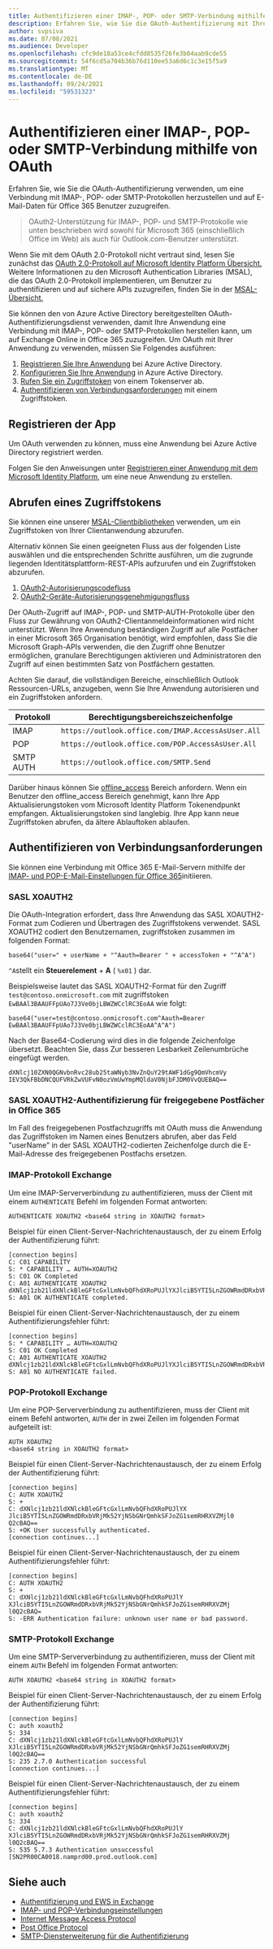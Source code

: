 ```yaml
---
title: Authentifizieren einer IMAP-, POP- oder SMTP-Verbindung mithilfe von OAuth
description: Erfahren Sie, wie Sie die OAuth-Authentifizierung mit Ihren IMAP-, POP- und SMTP-Anwendungen verwenden.
author: svpsiva
ms.date: 07/08/2021
ms.audience: Developer
ms.openlocfilehash: cfc9de18a53ce4cfdd8535f26fe3b04aab9cde55
ms.sourcegitcommit: 54f6cd5a704b36b76d110ee53a6d6c1c3e15f5a9
ms.translationtype: MT
ms.contentlocale: de-DE
ms.lasthandoff: 09/24/2021
ms.locfileid: "59531323"
---
```

# <a name="authenticate-an-imap-pop-or-smtp-connection-using-oauth"></a>Authentifizieren einer IMAP-, POP- oder SMTP-Verbindung mithilfe von OAuth

Erfahren Sie, wie Sie die OAuth-Authentifizierung verwenden, um eine Verbindung mit IMAP-, POP- oder SMTP-Protokollen herzustellen und auf E-Mail-Daten für Office 365 Benutzer zuzugreifen.

> OAuth2-Unterstützung für IMAP-, POP- und SMTP-Protokolle wie unten beschrieben wird sowohl für Microsoft 365 (einschließlich Office im Web) als auch für Outlook.com-Benutzer unterstützt.

Wenn Sie mit dem OAuth 2.0-Protokoll nicht vertraut sind, lesen Sie zunächst das [OAuth 2.0-Protokoll auf Microsoft Identity Platform Übersicht.](/azure/active-directory/develop/active-directory-v2-protocols) Weitere Informationen zu den Microsoft Authentication Libraries (MSAL), die das OAuth 2.0-Protokoll implementieren, um Benutzer zu authentifizieren und auf sichere APIs zuzugreifen, finden Sie in der [MSAL-Übersicht.](/azure/active-directory/develop/msal-overview)

Sie können den von Azure Active Directory bereitgestellten OAuth-Authentifizierungsdienst verwenden, damit Ihre Anwendung eine Verbindung mit IMAP-, POP- oder SMTP-Protokollen herstellen kann, um auf Exchange Online in Office 365 zuzugreifen. Um OAuth mit Ihrer Anwendung zu verwenden, müssen Sie Folgendes ausführen:

1. [Registrieren Sie Ihre Anwendung](#register-your-application) bei Azure Active Directory.
1. [Konfigurieren Sie Ihre Anwendung](#configure-your-application) in Azure Active Directory.
1. [Rufen Sie ein Zugriffstoken](#get-an-access-token) von einem Tokenserver ab.
1. [Authentifizieren von Verbindungsanforderungen](#authenticate-connection-requests) mit einem Zugriffstoken.

## <a name="register-your-application"></a>Registrieren der App

Um OAuth verwenden zu können, muss eine Anwendung bei Azure Active Directory registriert werden.

Folgen Sie den Anweisungen unter [Registrieren einer Anwendung mit dem Microsoft Identity Platform,](/azure/active-directory/develop/quickstart-register-app) um eine neue Anwendung zu erstellen.

## <a name="get-an-access-token"></a>Abrufen eines Zugriffstokens

Sie können eine unserer [MSAL-Clientbibliotheken](/azure/active-directory/develop/msal-overview) verwenden, um ein Zugriffstoken von Ihrer Clientanwendung abzurufen.

Alternativ können Sie einen geeigneten Fluss aus der folgenden Liste auswählen und die entsprechenden Schritte ausführen, um die zugrunde liegenden Identitätsplattform-REST-APIs aufzurufen und ein Zugriffstoken abzurufen.

1. [OAuth2-Autorisierungscodefluss](/azure/active-directory/develop/v2-oauth2-auth-code-flow)
1. [OAuth2-Geräte-Autorisierungsgenehmigungsfluss](/azure/active-directory/develop/v2-oauth2-device-code)

Der OAuth-Zugriff auf IMAP-, POP- und SMTP-AUTH-Protokolle über den Fluss zur Gewährung von OAuth2-Clientanmeldeinformationen wird nicht unterstützt. Wenn Ihre Anwendung beständigen Zugriff auf alle Postfächer in einer Microsoft 365 Organisation benötigt, wird empfohlen, dass Sie die Microsoft Graph-APIs verwenden, die den Zugriff ohne Benutzer ermöglichen, granulare Berechtigungen aktivieren und Administratoren den Zugriff auf einen bestimmten Satz von Postfächern gestatten.

Achten Sie darauf, die vollständigen Bereiche, einschließlich Outlook Ressourcen-URLs, anzugeben, wenn Sie Ihre Anwendung autorisieren und ein Zugriffstoken anfordern.

| Protokoll  | Berechtigungsbereichszeichenfolge |
|-----------|-------------------------|
| IMAP      | `https://outlook.office.com/IMAP.AccessAsUser.All` |
| POP       | `https://outlook.office.com/POP.AccessAsUser.All`  |
| SMTP AUTH | `https://outlook.office.com/SMTP.Send`             |

Darüber hinaus können Sie [offline_access](/azure/active-directory/develop/v2-permissions-and-consent#offline_access) Bereich anfordern. Wenn ein Benutzer den offline_access Bereich genehmigt, kann Ihre App Aktualisierungstoken vom Microsoft Identity Platform Tokenendpunkt empfangen. Aktualisierungstoken sind langlebig. Ihre App kann neue Zugriffstoken abrufen, da ältere Ablauftoken ablaufen.

## <a name="authenticate-connection-requests"></a>Authentifizieren von Verbindungsanforderungen

Sie können eine Verbindung mit Office 365 E-Mail-Servern mithilfe der [IMAP- und POP-E-Mail-Einstellungen für Office 365](https://support.office.com/article/pop-and-imap-email-settings-for-outlook-8361e398-8af4-4e97-b147-6c6c4ac95353)initiieren.

### <a name="sasl-xoauth2"></a>SASL XOAUTH2

Die OAuth-Integration erfordert, dass Ihre Anwendung das SASL XOAUTH2-Format zum Codieren und Übertragen des Zugriffstokens verwendet. SASL XOAUTH2 codiert den Benutzernamen, zugriffstoken zusammen im folgenden Format:

```text
base64("user=" + userName + "^Aauth=Bearer " + accessToken + "^A^A")
```

`^A`stellt ein **Steuerelement**  +  **A** ( `%x01` ) dar.

Beispielsweise lautet das SASL XOAUTH2-Format für den Zugriff `test@contoso.onmicrosoft.com` mit zugriffstoken `EwBAAl3BAAUFFpUAo7J3Ve0bjLBWZWCclRC3EoAA` wie folgt:

```text
base64("user=test@contoso.onmicrosoft.com^Aauth=Bearer EwBAAl3BAAUFFpUAo7J3Ve0bjLBWZWCclRC3EoAA^A^A")
```

Nach der Base64-Codierung wird dies in die folgende Zeichenfolge übersetzt. Beachten Sie, dass Zur besseren Lesbarkeit Zeilenumbrüche eingefügt werden.

```text
dXNlcj10ZXN0QGNvbnRvc28ub25taWNyb3NvZnQuY29tAWF1dGg9QmVhcmVy
IEV3QkFBbDNCQUFVRkZwVUFvN0ozVmUwYmpMQldaV0NjbFJDM0VvQUEBAQ==
```

### <a name="sasl-xoauth2-authentication-for-shared-mailboxes-in-office-365"></a>SASL XOAUTH2-Authentifizierung für freigegebene Postfächer in Office 365

Im Fall des freigegebenen Postfachzugriffs mit OAuth muss die Anwendung das Zugriffstoken im Namen eines Benutzers abrufen, aber das Feld "userName" in der SASL XOAUTH2-codierten Zeichenfolge durch die E-Mail-Adresse des freigegebenen Postfachs ersetzen. 

### <a name="imap-protocol-exchange"></a>IMAP-Protokoll Exchange

Um eine IMAP-Serververbindung zu authentifizieren, muss der Client mit einem `AUTHENTICATE` Befehl im folgenden Format antworten:

```text
AUTHENTICATE XOAUTH2 <base64 string in XOAUTH2 format>
```

Beispiel für einen Client-Server-Nachrichtenaustausch, der zu einem Erfolg der Authentifizierung führt:

```text
[connection begins]
C: C01 CAPABILITY
S: * CAPABILITY … AUTH=XOAUTH2
S: C01 OK Completed
C: A01 AUTHENTICATE XOAUTH2 dXNlcj1zb21ldXNlckBleGFtcGxlLmNvbQFhdXRoPUJlYXJlciB5YTI5LnZGOWRmdDRxbVRjMk52YjNSbGNrQmhkSFJoZG1semRHRXVZMjl0Q2cBAQ==
S: A01 OK AUTHENTICATE completed.
```

Beispiel für einen Client-Server-Nachrichtenaustausch, der zu einem Authentifizierungsfehler führt:

```text
[connection begins]
S: * CAPABILITY … AUTH=XOAUTH2
S: C01 OK Completed
C: A01 AUTHENTICATE XOAUTH2 dXNlcj1zb21ldXNlckBleGFtcGxlLmNvbQFhdXRoPUJlYXJlciB5YTI5LnZGOWRmdDRxbVRjMk52YjNSbGNrQmhkSFJoZG1semRHRXVZMjl0Q2cBAQ==
S: A01 NO AUTHENTICATE failed.
```

### <a name="pop-protocol-exchange"></a>POP-Protokoll Exchange

Um eine POP-Serververbindung zu authentifizieren, muss der Client mit einem Befehl antworten, `AUTH` der in zwei Zeilen im folgenden Format aufgeteilt ist:    

```text 
AUTH XOAUTH2 
<base64 string in XOAUTH2 format>   
``` 

Beispiel für einen Client-Server-Nachrichtenaustausch, der zu einem Erfolg der Authentifizierung führt:    

```text 
[connection begins] 
C: AUTH XOAUTH2     
S: +    
C: dXNlcj1zb21ldXNlckBleGFtcGxlLmNvbQFhdXRoPUJlYX   
JlciB5YTI5LnZGOWRmdDRxbVRjMk52YjNSbGNrQmhkSFJoZG1semRHRXVZMjl0  
Q2cBAQ==    
S: +OK User successfully authenticated. 
[connection continues...]   
``` 

Beispiel für einen Client-Server-Nachrichtenaustausch, der zu einem Authentifizierungsfehler führt:    

```text 
[connection begins] 
C: AUTH XOAUTH2     
S: +    
C: dXNlcj1zb21ldXNlckBleGFtcGxlLmNvbQFhdXRoPUJlY    
XJlciB5YTI5LnZGOWRmdDRxbVRjMk52YjNSbGNrQmhkSFJoZG1semRHRXVZMj   
l0Q2cBAQ=   
S: -ERR Authentication failure: unknown user name or bad password.  
```

### <a name="smtp-protocol-exchange"></a>SMTP-Protokoll Exchange

Um eine SMTP-Serververbindung zu authentifizieren, muss der Client mit einem `AUTH` Befehl im folgenden Format antworten:

```text
AUTH XOAUTH2 <base64 string in XOAUTH2 format>
```

Beispiel für einen Client-Server-Nachrichtenaustausch, der zu einem Erfolg der Authentifizierung führt:

```text
[connection begins]
C: auth xoauth2
S: 334
C: dXNlcj1zb21ldXNlckBleGFtcGxlLmNvbQFhdXRoPUJlY
XJlciB5YTI5LnZGOWRmdDRxbVRjMk52YjNSbGNrQmhkSFJoZG1semRHRXVZMj
l0Q2cBAQ==
S: 235 2.7.0 Authentication successful
[connection continues...]
```

Beispiel für einen Client-Server-Nachrichtenaustausch, der zu einem Authentifizierungsfehler führt:

```text
[connection begins]
C: auth xoauth2
S: 334
C: dXNlcj1zb21ldXNlckBleGFtcGxlLmNvbQFhdXRoPUJlY
XJlciB5YTI5LnZGOWRmdDRxbVRjMk52YjNSbGNrQmhkSFJoZG1semRHRXVZMj
l0Q2cBAQ==
S: 535 5.7.3 Authentication unsuccessful [SN2PR00CA0018.namprd00.prod.outlook.com]
```

## <a name="see-also"></a>Siehe auch

- [Authentifizierung und EWS in Exchange](../exchange-web-services/authentication-and-ews-in-exchange.md)
- [IMAP- und POP-Verbindungseinstellungen](https://support.office.com/article/pop-and-imap-email-settings-for-outlook-8361e398-8af4-4e97-b147-6c6c4ac95353)
- [Internet Message Access Protocol](https://tools.ietf.org/html/rfc3501)
- [Post Office Protocol](https://tools.ietf.org/html/rfc1081)
- [SMTP-Diensterweiterung für die Authentifizierung](https://tools.ietf.org/html/rfc4954)
